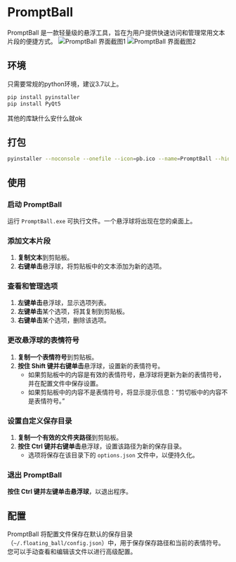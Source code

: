 # PromptBall
PromptBall 是一款轻量级的悬浮工具，旨在为用户提供快速访问和管理常用文本片段的便捷方式。
![PromptBall 界面截图1](./images/screenshot1.png)
![PromptBall 界面截图2](./images/screenshot2.png)
## 环境
只需要常规的python环境，建议3.7以上。
```bash
pip install pyinstaller
pip install PyQt5
```
其他的库缺什么安什么就ok
## 打包
```bash
pyinstaller --noconsole --onefile --icon=pb.ico --name=PromptBall --hidden-import=PyQt5.sip floating_ball.py
```
## 使用
### 启动 PromptBall
运行 `PromptBall.exe` 可执行文件。一个悬浮球将出现在您的桌面上。
### 添加文本片段
1. **复制文本**到剪贴板。
2. **右键单击**悬浮球，将剪贴板中的文本添加为新的选项。
### 查看和管理选项
1. **左键单击**悬浮球，显示选项列表。
2. **左键单击**某个选项，将其复制到剪贴板。
3. **右键单击**某个选项，删除该选项。
### 更改悬浮球的表情符号
1. **复制一个表情符号**到剪贴板。
2. **按住 Shift 键并右键单击**悬浮球，设置新的表情符号。
   - 如果剪贴板中的内容是有效的表情符号，悬浮球将更新为新的表情符号，并在配置文件中保存设置。
   - 如果剪贴板中的内容不是表情符号，将显示提示信息：“剪切板中的内容不是表情符号。”
### 设置自定义保存目录
1. **复制一个有效的文件夹路径**到剪贴板。
2. **按住 Ctrl 键并右键单击**悬浮球，设置该路径为新的保存目录。
   - 选项将保存在该目录下的 `options.json` 文件中，以便持久化。
### 退出 PromptBall
**按住 Ctrl 键并左键单击悬浮球**，以退出程序。
## 配置
PromptBall 将配置文件保存在默认的保存目录（`~/.floating_ball/config.json`）中，用于保存保存路径和当前的表情符号。您可以手动查看和编辑该文件以进行高级配置。
